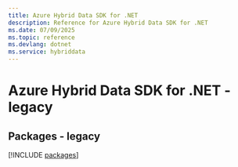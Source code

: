 ```yaml
---
title: Azure Hybrid Data SDK for .NET
description: Reference for Azure Hybrid Data SDK for .NET
ms.date: 07/09/2025
ms.topic: reference
ms.devlang: dotnet
ms.service: hybriddata
---
```

# Azure Hybrid Data SDK for .NET - legacy
## Packages - legacy
[!INCLUDE [packages](hybrid-data-index.md)]